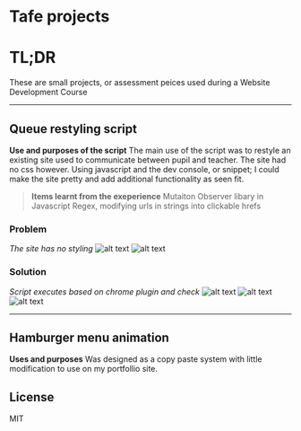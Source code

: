 # Tafe projects

# TL;DR
These are small projects, or assessment peices used during a Website Development Course
___

## Queue restyling script
**Use and purposes of the script**
The main use of the script was to restyle an existing site used to communicate between pupil and teacher.
The site had no css however. Using javascript and the dev console, or snippet; I could make the site pretty and add additional functionality as seen fit.
> **Items learnt from the exeperience**
> Mutaiton Observer libary in Javascript
> Regex, modifying urls in strings into clickable hrefs

### Problem
*The site has no styling*
![alt text](https://i.imgur.com/zOhD7Ib.png "The problem case, the site with no styling")
![alt text](https://i.imgur.com/umLRVA7.png "No styling, difficult to read actual problems")
### Solution
*Script executes based on chrome plugin and check*
![alt text](https://i.imgur.com/L59TyJQ.png "Site now has styling and looks a lot better")
![alt text](https://i.imgur.com/0Js1sCa.png "Problem and description are easier to read, the url has been converted into a link as well")
![alt text](https://i.imgur.com/wgdzLdj.png "The chrome plugin")
___

## Hamburger menu animation
**Uses and purposes**
Was designed as a copy paste system with little modification to use on my portfollio site.

License
----

MIT

